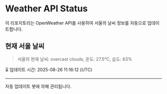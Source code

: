 
# Weather API Status

이 리포지토리는 OpenWeather API를 사용하여 서울의 날씨 정보를 자동으로 업데이트합니다.

## 현재 서울 날씨
> 서울의 현재 날씨: overcast clouds, 온도: 27.5°C, 습도: 83%

⏳ 업데이트 시간: 2025-08-26 11:16:12 (UTC)

---
자동 업데이트 봇에 의해 관리됩니다.
